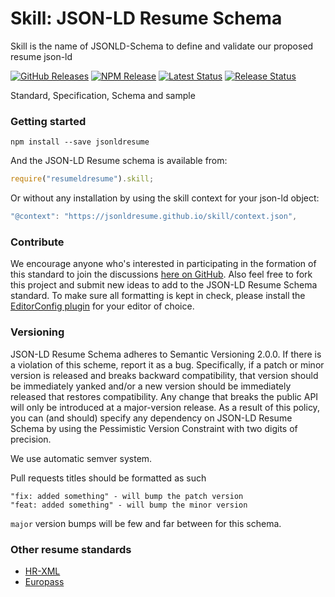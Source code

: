 # Skill: JSON-LD Resume Schema
Skill is the name of JSONLD-Schema to define and validate our proposed resume json-ld

[![GitHub Releases](https://badgen.net/github/tag/jsonldresume/skill)](https://github.com/jsonldresume/skill/releases)
[![NPM Release](https://badgen.net/npm/v/jsonldresume)](https://www.npmjs.com/package/jsonldresume)
[![Latest Status](https://github.com/jsonldresume/skill/workflows/Latest/badge.svg)](https://github.com/vanillawc/wc-template/actions)
[![Release Status](https://github.com/jsonldresume/skill/workflows/Release/badge.svg)](https://github.com/vanillawc/wc-template/actions)

Standard, Specification, Schema and sample

### Getting started

```
npm install --save jsonldresume
```

And the JSON-LD Resume schema is available from:

```js
require("resumeldresume").skill;
```

Or without any installation by using the skill context for your json-ld object:

```js
"@context": "https://jsonldresume.github.io/skill/context.json",
```
### Contribute

We encourage anyone who's interested in participating in the formation of this standard to join the discussions [here on GitHub](https://github.com/jsonldresume/skill/issues). Also feel free to fork this project and submit new ideas to add to the JSON-LD Resume Schema standard. To make sure all formatting is kept in check, please install the [EditorConfig plugin](http://editorconfig.org/) for your editor of choice.

### Versioning

JSON-LD Resume Schema adheres to Semantic Versioning 2.0.0. If there is a violation of
this scheme, report it as a bug. Specifically, if a patch or minor version is
released and breaks backward compatibility, that version should be immediately
yanked and/or a new version should be immediately released that restores
compatibility. Any change that breaks the public API will only be introduced at
a major-version release. As a result of this policy, you can (and should)
specify any dependency on JSON-LD Resume Schema by using the Pessimistic Version
Constraint with two digits of precision.

We use automatic semver system.

Pull requests titles should be formatted as such

```
"fix: added something" - will bump the patch version
"feat: added something" - will bump the minor version
```

`major` version bumps will be few and far between for this schema.

### Other resume standards

- [HR-XML](https://schemas.liquid-technologies.com/HR-XML/2007-04-15/)
- [Europass](http://europass.cedefop.europa.eu/about-europass)
